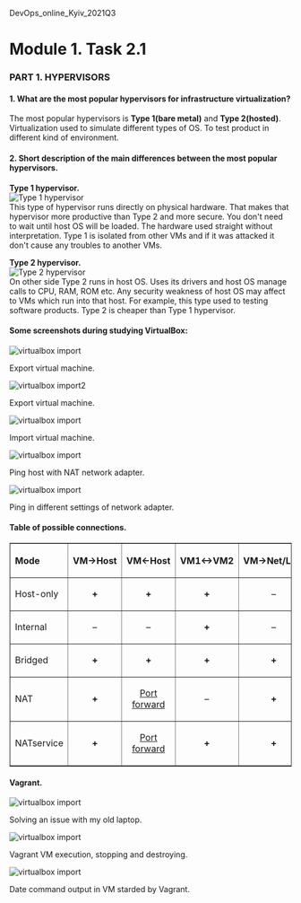 <p>DevOps_online_Kyiv_2021Q3</p>

<h1>Module 1. Task 2.1</h1>
<h3>PART 1. HYPERVISORS</h3>
<h4>1. What are the most popular hypervisors for infrastructure virtualization?</h4>
<p>The most popular hypervisors is <b>Type 1(bare metal)</b> and <b>Type 2(hosted)</b>.
<br>
Virtualization used to simulate different types of OS. To test product in different kind of environment.</p>

<h4>2. Short description of the main differences between the most popular hypervisors.</h4>
<p><b>Type 1 hypervisor.</b>
<br>
<img src="img/Type_1.jpeg" alt="Type 1 hypervisor">
<br>
This type of hypervisor runs directly on physical hardware. That makes that hypervisor more productive than Type 2 and more secure. You don't need to wait until host OS will be loaded. The hardware used straight without interpretation. Type 1 is isolated from other VMs and if it was attacked it don't cause any troubles to another VMs.
</p>

<p><b>Type 2 hypervisor.</b>
<br>
<img src="img/Type_2.jpeg" alt="Type 2 hypervisor">
<br>
On other side Type 2 runs in host OS. Uses its drivers and host OS manage calls to CPU, RAM, ROM etc. Any security weakness of host OS may affect to VMs which run into that host. For example, this type used to testing software products. Type 2 is cheaper than Type 1 hypervisor.</p>

<h4>Some screenshots during studying VirtualBox:</h4>
<img src="screenshots\vbExport1.jpg" alt="virtualbox import">
<p>Export virtual machine.</p>
<img src="screenshots\vbExport2.jpg" alt="virtualbox import2">
<p>Export virtual machine.</p>
<img src="screenshots\vbImport1.jpg" alt="virtualbox import">
<p>Import virtual machine.</p>
<img src="screenshots\vbNAT_result.jpg" alt="virtualbox import">
<p>Ping host with NAT network adapter.</p>
<img src="screenshots\vbBridge_result.jpg" alt="virtualbox import">
<p>Ping in different settings of network adapter.</p>


<div><h4>Table of possible connections.</h4><table  border="1"><colgroup><col align="left"><col align="center"><col align="center"><col align="center"><col align="center"><col align="center"></colgroup><thead valign="middle"><tr><th align="left"><span class="bold"><strong>Mode</strong></span></th><th align="center"><p>
                <span class="bold"><strong>VM&#8594;Host</strong></span>
              </p></th><th align="center"><p>
                <span class="bold"><strong>VM&#8592;Host</strong></span>
              </p></th><th align="center"><p>
                <span class="bold"><strong>VM1&#8596;VM2</strong></span>
              </p></th><th align="center"><p>
                <span class="bold"><strong>VM&#8594;Net/LAN</strong></span>
              </p></th><th align="center"><p>
                <span class="bold"><strong>VM&#8592;Net/LAN</strong></span>
              </p></th></tr></thead><tbody valign="middle"><tr><td align="left"><p>
                Host-only
              </p></td><td align="center"><p>
                <span class="bold"><strong>+</strong></span>
              </p></td><td align="center"><p>
                <span class="bold"><strong>+</strong></span>
              </p></td><td align="center"><p>
                <span class="bold"><strong>+</strong></span>
              </p></td><td align="center"><p>
                &#8211;
              </p></td><td align="center"><p>
                &#8211;
              </p></td></tr><tr><td align="left"><p>
                Internal
              </p></td><td align="center"><p>
                &#8211;
              </p></td><td align="center"><p>
                &#8211;
              </p></td><td align="center"><p>
                <span class="bold"><strong>+</strong></span>
              </p></td><td align="center"><p>
                &#8211;
              </p></td><td align="center"><p>
                &#8211;
              </p></td></tr><tr><td align="left"><p>
                Bridged
              </p></td><td align="center"><p>
                <span class="bold"><strong>+</strong></span>
              </p></td><td align="center"><p>
                <span class="bold"><strong>+</strong></span>
              </p></td><td align="center"><p>
                <span class="bold"><strong>+</strong></span>
              </p></td><td align="center"><p>
                <span class="bold"><strong>+</strong></span>
              </p></td><td align="center"><p>
                <span class="bold"><strong>+</strong></span>
              </p></td></tr><tr><td align="left"><p>
                NAT
              </p></td><td align="center"><p>
                <span class="bold"><strong>+</strong></span>
              </p></td><td align="center"><p>
                <a href="https://www.virtualbox.org/manual/ch06.html#natforward" title="6.3.1. Configuring Port Forwarding with NAT">Port forward</a>
              </p></td><td align="center"><p>
                &#8211;
              </p></td><td align="center"><p>
                <span class="bold"><strong>+</strong></span>
              </p></td><td align="center"><p>
                <a href="https://www.virtualbox.org/manual/ch06.html#natforward" title="6.3.1. Configuring Port Forwarding with NAT">Port forward</a>
              </p></td></tr><tr><td align="left"><p>
                NATservice
              </p></td><td align="center"><p>
                <span class="bold"><strong>+</strong></span>
              </p></td><td align="center"><p>
                <a href="https://www.virtualbox.org/manual/ch06.html#network_nat_service" title="6.4. Network Address Translation Service">Port forward</a>
              </p></td><td align="center"><p>
                <span class="bold"><strong>+</strong></span>
              </p></td><td align="center"><p>
                <span class="bold"><strong>+</strong></span>
              </p></td><td align="center"><p>
                <a href="https://www.virtualbox.org/manual/ch06.html#network_nat_service" title="6.4. Network Address Translation Service">Port forward</a>
              </p></td></tr></tbody></table></div>

<h4>Vagrant.</h4>

<img src="screenshots\vagrant_issue_vt-x.jpg" alt="virtualbox import">
<p>Solving an issue with my old laptop.</p>
<img src="screenshots\vagrant_vm_execution.jpg" alt="virtualbox import">
<p>Vagrant VM execution, stopping and destroying.</p>
<img src="screenshots\vagrant_vm_date.jpg" alt="virtualbox import">
<p>Date command output in VM starded by Vagrant.</p>
